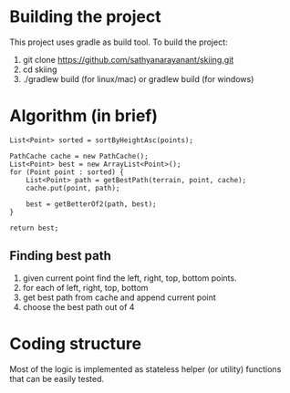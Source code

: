 # Building the project

This project uses gradle as build tool.
To build the project:

1. git clone https://github.com/sathyanarayanant/skiing.git
2. cd skiing
3. ./gradlew build (for linux/mac) or gradlew build (for windows)

# Algorithm (in brief)
    List<Point> sorted = sortByHeightAsc(points);

    PathCache cache = new PathCache();
    List<Point> best = new ArrayList<Point>();
    for (Point point : sorted) {
        List<Point> path = getBestPath(terrain, point, cache);
        cache.put(point, path);

        best = getBetterOf2(path, best);
    }

    return best;


## Finding best path
1. given current point find the left, right, top, bottom points.
2. for each of left, right, top, bottom
3.    get best path from cache and append current point
4. choose the best path out of 4

# Coding structure
Most of the logic is implemented as stateless helper (or utility) functions that can be easily tested.